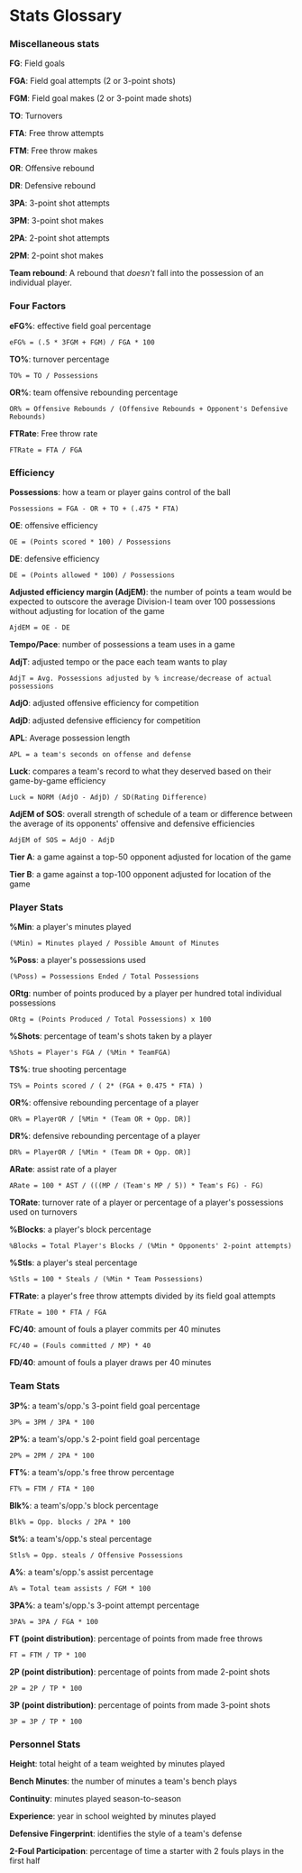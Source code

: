 # Stats Glossary

### Miscellaneous stats

**FG**: Field goals

**FGA**: Field goal attempts \(2 or 3-point shots\)

**FGM**: Field goal makes \(2 or 3-point made shots\)

**TO**: Turnovers

**FTA**: Free throw attempts

**FTM**: Free throw makes

**OR**: Offensive rebound

**DR**: Defensive rebound

**3PA**: 3-point shot attempts

**3PM**: 3-point shot makes

**2PA**: 2-point shot attempts

**2PM**: 2-point shot makes

**Team rebound**: A rebound that _doesn't_ fall into the possession of an individual player.

### Four Factors

**eFG%**: effective field goal percentage

`eFG% = (.5 * 3FGM + FGM) / FGA * 100`

**TO%**: turnover percentage

`TO% = TO / Possessions`

**OR%**: team offensive rebounding percentage

`OR% = Offensive Rebounds / (Offensive Rebounds + Opponent's Defensive Rebounds)`

**FTRate**: Free throw rate

`FTRate = FTA / FGA`

### Efficiency

**Possessions**: how a team or player gains control of the ball

`Possessions = FGA - OR + TO + (.475 * FTA)`

**OE**: offensive efficiency

`OE = (Points scored * 100) / Possessions`

**DE**: defensive efficiency

`DE = (Points allowed * 100) / Possessions`

**Adjusted efficiency margin \(AdjEM\)**: the number of points a team would be expected to outscore the average Division-I team over 100 possessions without adjusting for location of the game

`AjdEM = OE - DE`

**Tempo/Pace**: number of possessions a team uses in a game

**AdjT**: adjusted tempo or the pace each team wants to play

`AdjT = Avg. Possessions adjusted by % increase/decrease of actual possessions`

**AdjO**: adjusted offensive efficiency for competition

**AdjD**: adjusted defensive efficiency for competition

**APL**: Average possession length

`APL = a team's seconds on offense and defense`

**Luck**: compares a team's record to what they deserved based on their game-by-game efficiency

`Luck = NORM (AdjO - AdjD) / SD(Rating Difference)`

**AdjEM of SOS**: overall strength of schedule of a team or difference between the average of its opponents' offensive and defensive efficiencies

`AdjEM of SOS = AdjO - AdjD`

**Tier A**: a game against a top-50 opponent adjusted for location of the game

**Tier B**: a game against a top-100 opponent adjusted for location of the game

### Player Stats

**%Min**: a player's minutes played

`(%Min) = Minutes played / Possible Amount of Minutes`

**%Poss**: a player's possessions used

`(%Poss) = Possessions Ended / Total Possessions`

**ORtg**: number of points produced by a player per hundred total individual possessions

`ORtg = (Points Produced / Total Possessions) x 100`

**%Shots**: percentage of team's shots taken by a player

`%Shots = Player's FGA / (%Min * TeamFGA)`

**TS%**: true shooting percentage

`TS% = Points scored / ( 2* (FGA + 0.475 * FTA) )`

**OR%**: offensive rebounding percentage of a player

`OR% = PlayerOR / [%Min * (Team OR + Opp. DR)]`

**DR%**: defensive rebounding percentage of a player

`DR% = PlayerOR / [%Min * (Team DR + Opp. OR)]`

**ARate**: assist rate of a player

`ARate = 100 * AST / (((MP / (Team's MP / 5)) * Team's FG) - FG)`

**TORate**: turnover rate of a player or percentage of a player's possessions used on turnovers

**%Blocks**: a player's block percentage

`%Blocks = Total Player's Blocks / (%Min * Opponents' 2-point attempts)`

**%Stls**: a player's steal percentage

`%Stls = 100 * Steals / (%Min * Team Possessions)`

**FTRate**: a player's free throw attempts divided by its field goal attempts

`FTRate = 100 * FTA / FGA`

**FC/40**: amount of fouls a player commits per 40 minutes

`FC/40 = (Fouls committed / MP) * 40`

**FD/40**: amount of fouls a player draws per 40 minutes

### Team Stats

**3P%**: a team's/opp.'s 3-point field goal percentage

`3P% = 3PM / 3PA * 100`

**2P%**: a team's/opp.'s 2-point field goal percentage

`2P% = 2PM / 2PA * 100`

**FT%**: a team's/opp.'s free throw percentage

`FT% = FTM / FTA * 100`

**Blk%**: a team's/opp.'s block percentage

`Blk% = Opp. blocks / 2PA * 100`

**St%**: a team's/opp.'s steal percentage

`Stls% = Opp. steals / Offensive Possessions`

**A%**: a team's/opp.'s assist percentage

`A% = Total team assists / FGM * 100`

**3PA%**: a team's/opp.'s 3-point attempt percentage

`3PA% = 3PA / FGA * 100`

**FT \(point distribution\)**: percentage of points from made free throws

`FT = FTM / TP * 100`

**2P \(point distribution\)**: percentage of points from made 2-point shots

`2P = 2P / TP * 100`

**3P \(point distribution\)**: percentage of points from made 3-point shots

`3P = 3P / TP * 100`

### Personnel Stats

**Height**: total height of a team weighted by minutes played

**Bench Minutes**: the number of minutes a team's bench plays

**Continuity**: minutes played season-to-season

**Experience**: year in school weighted by minutes played

**Defensive Fingerprint**: identifies the style of a team's defense

**2-Foul Participation**: percentage of time a starter with 2 fouls plays in the first half 

